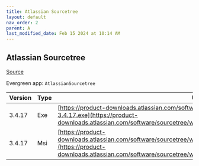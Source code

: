 ```yaml
---
title: Atlassian Sourcetree
layout: default
nav_order: 2
parent: A
last_modified_date: Feb 15 2024 at 10:14 AM
---
```


## Atlassian Sourcetree

[Source](https://www.sourcetreeapp.com/)

Evergreen app: `AtlassianSourcetree`

| Version | Type | URI                                                                                                                                                                                                                        |
| ------- | ---- | -------------------------------------------------------------------------------------------------------------------------------------------------------------------------------------------------------------------------- |
| 3.4.17  | Exe  | [https://product-downloads.atlassian.com/software/sourcetree/windows/ga/SourceTreeSetup-3.4.17.exe](https://product-downloads.atlassian.com/software/sourcetree/windows/ga/SourceTreeSetup-3.4.17.exe)                     |
| 3.4.17  | Msi  | [https://product-downloads.atlassian.com/software/sourcetree/windows/ga/SourcetreeEnterpriseSetup_3.4.17.msi](https://product-downloads.atlassian.com/software/sourcetree/windows/ga/SourcetreeEnterpriseSetup_3.4.17.msi) |
